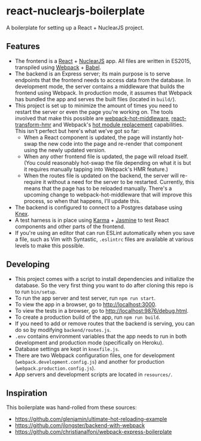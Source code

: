 # react-nuclearjs-boilerplate

A boilerplate for setting up a React + NuclearJS project.

## Features

* The frontend is a [React] + [NuclearJS] app. All files are written in
  ES2015, transpiled using [Webpack] + [Babel].
* The backend is an Express server; its main purpose is to serve endpoints that
  the frontend needs to access data from the database. In development mode, the
  server contains a middleware that builds the frontend using Webpack. In
  production mode, it assumes that Webpack has bundled the app and serves the
  built files (located in `build/`).
* This project is set up to minimize the amount of times you need to restart the
  server or even the page you're working on. The tools involved that make this
  possible are [webpack-hot-middleware], [react-transform-hmr] and Webpack's
  [hot module replacement] capabilities. This isn't perfect but here's what
  we've got so far:
    * When a React component is updated, the page will instantly hot-swap the
      new code into the page and re-render that component using the newly
      updated version.
    * When any other frontend file is updated, the page will reload itself. (You
      could reasonably hot-swap the file depending on what it is but it requires
      manually tapping into Webpack's HMR feature.)
    * When the routes file is updated on the backend, the server will re-require
      it without a need for the server to be restarted. Currently, this means
      that the page has to be reloaded manually. There's a upcoming change
      to webpack-hot-middleware that will improve this process, so when that
      happens, I'll update this.
* The backend is configured to connect to a Postgres database using [Knex].
* A test harness is in place using [Karma] + [Jasmine] to test React components
  and other parts of the frontend.
* If you're using an editor that can run ESLint automatically when you save a
  file, such as Vim with Syntastic, `.eslintrc` files are available at various
  levels to make this possible.

## Developing

* This project comes with a script to install dependencies and initialize the
  database. So the very first thing you want to do after cloning this repo is to
  run `bin/setup`.
* To run the app server and test server, run `npm run start`.
* To view the app in a browser, go to <http://localhost:3000>.
* To view the tests in a browser, go to <http://localhost:9876/debug.html>.
* To create a production build of the app, run `npm run build`.
* If you need to add or remove routes that the backend is serving, you can do so
  by modifying `backend/routes.js`.
* `.env` contains environment variables that the app needs to run in both
  development and production mode (specifically on Heroku).
* Database settings are kept in `knexfile.js`.
* There are two Webpack configuration files, one for development
  (`webpack.development.config.js`) and another for production
  (`webpack.production.config.js`).
* App servers and development scripts are located in `resources/`.

## Inspiration

This boilerplate was hand-rolled from these sources:

* <https://github.com/glenjamin/ultimate-hot-reloading-example>
* <https://github.com/jlongster/backend-with-webpack>
* <https://github.com/christianalfoni/webpack-express-boilerplate>

[React]: http://facebook.github.io/react
[NuclearJS]: https://optimizely.github.io/nuclear-js/
[Webpack]: http://webpack.github.io/
[Babel]: https://babeljs.io/
[webpack-hot-middleware]: https://github.com/glenjamin/webpack-hot-middleware
[react-transform-hmr]: https://github.com/gaearon/react-transform-hmr
[hot module replacement]: http://webpack.github.io/docs/hot-module-replacement-with-webpack.html
[Knex]: http://knexjs.org/
[Karma]: https://karma-runner.github.io
[Jasmine]: http://jasmine.github.io/
